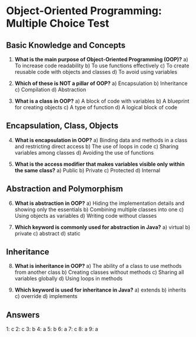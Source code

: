 # Object-Oriented Programming: Multiple Choice Test

## Basic Knowledge and Concepts

1. **What is the main purpose of Object-Oriented Programming (OOP)?**
   a) To increase code readability
   b) To use functions effectively
   c) To create reusable code with objects and classes
   d) To avoid using variables

2. **Which of these is NOT a pillar of OOP?**
   a) Encapsulation
   b) Inheritance
   c) Compilation
   d) Abstraction

3. **What is a class in OOP?**
   a) A block of code with variables
   b) A blueprint for creating objects
   c) A type of function
   d) A logical block of code

## Encapsulation, Class, Objects

4. **What is encapsulation in OOP?**
   a) Binding data and methods in a class and restricting direct access
   b) The use of loops in code
   c) Sharing variables among classes
   d) Avoiding the use of functions

5. **What is the access modifier that makes variables visible only within the same class?**
   a) Public
   b) Private
   c) Protected
   d) Internal

## Abstraction and Polymorphism

6. **What is abstraction in OOP?**
   a) Hiding the implementation details and showing only the essentials
   b) Combining multiple classes into one
   c) Using objects as variables
   d) Writing code without classes

7. **Which keyword is commonly used for abstraction in Java?**
   a) virtual
   b) private
   c) abstract
   d) static

## Inheritance

8. **What is inheritance in OOP?**
   a) The ability of a class to use methods from another class
   b) Creating classes without methods
   c) Sharing all variables globally
   d) Using loops in methods

9. **Which keyword is used for inheritance in Java?**
   a) extends
   b) inherits
   c) override
   d) implements

## Answers

1: c
2: c
3: b
4: a
5: b
6: a
7: c
8: a
9: a
